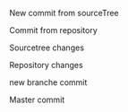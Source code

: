 New commit from sourceTree

Commit from repository

Sourcetree changes

Repository changes

new branche commit

Master commit

